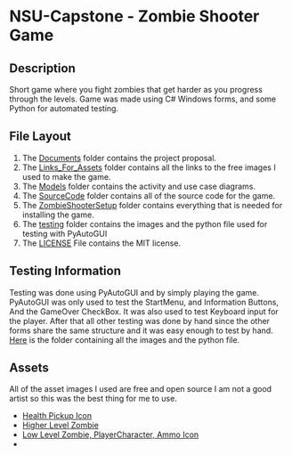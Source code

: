 # NSU-Capstone - Zombie Shooter Game
## Description
Short game where you fight zombies that get harder as you progress through the levels.
Game was made using C# Windows forms, and some Python for automated testing.
## File Layout
1. The [Documents](Documents) folder contains the project proposal.
2. The [Links_For_Assets](Links_For_Assets) folder contains all the links to the free images I used to make the game.
3. The [Models](Models) folder contains the activity and use case diagrams.
4. The [SourceCode](SourceCode) folder contains all of the source code for the game.
5. The [ZombieShooterSetup](ZombieShooterSetup) folder contains everything that is needed for installing the game.
6. The [testing](testing) folder contains the images and the python file used for testing with PyAutoGUI
7. The [LICENSE](LICENSE) File contains the MIT license.
## Testing Information
Testing was done using PyAutoGUI and by simply playing the game.
PyAutoGUI was only used to test the StartMenu, and Information Buttons, And the GameOver CheckBox.
It was also used to test Keyboard input for the player.
After that all other testing was done by hand since the other forms share the same structure and it was easy enough to test by hand.
[Here](testing) is the folder containing all the images and the python file.
## Assets
All of the asset images I used are free and open source I am not a good artist so this was the best thing for me to use.
- [Health Pickup Icon](https://fightswithbears.itch.io/2d-health-and-ammo-pickups)
- [Higher Level Zombie](https://tokka.itch.io/top-down-basic-set)
- [Low Level Zombie, PlayerCharacter, Ammo Icon](https://www.mooict.com/c-tutorial-create-a-zombie-survival-shooting-game-in-visual-studio/)
- 

